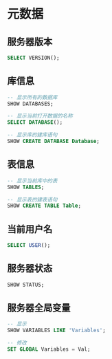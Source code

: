 # 元数据

## 服务器版本

``` sql
SELECT VERSION();
```

## 库信息

``` sql
-- 显示所有的数据库
SHOW DATABASES;

-- 显示当前打开数据的名称
SELECT DATABASE();

-- 显示库的建库语句
SHOW CREATE DATABASE Database;
```

## 表信息

``` sql
-- 显示当前库中的表
SHOW TABLES;

-- 显示表的建表语句
SHOW CREATE TABLE Table;
```

## 当前用户名

``` sql
SELECT USER();
```

## 服务器状态

``` sql
SHOW STATUS;
```

## 服务器全局变量

``` sql
-- 显示
SHOW VARIABLES LIKE 'Variables';

-- 修改
SET GLOBAL Variables = Val;
```
